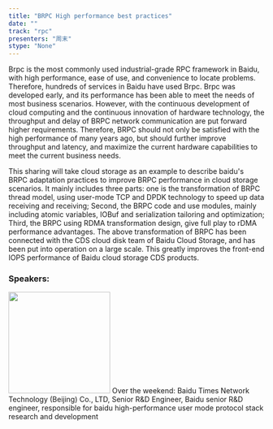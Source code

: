 ```yaml
---
title: "BRPC High performance best practices"
date: "" 
track: "rpc"
presenters: "周末"
stype: "None"
---
```

Brpc is the most commonly used industrial-grade RPC framework in Baidu, with high performance, ease of use, and convenience to locate problems. Therefore, hundreds of services in Baidu have used Brpc. Brpc was developed early, and its performance has been able to meet the needs of most business scenarios. However, with the continuous development of cloud computing and the continuous innovation of hardware technology, the throughput and delay of BRPC network communication are put forward higher requirements. Therefore, BRPC should not only be satisfied with the high performance of many years ago, but should further improve throughput and latency, and maximize the current hardware capabilities to meet the current business needs.

This sharing will take cloud storage as an example to describe baidu's BRPC adaptation practices to improve BRPC performance in cloud storage scenarios. It mainly includes three parts: one is the transformation of BRPC thread model, using user-mode TCP and DPDK technology to speed up data receiving and receiving; Second, the BRPC code and use modules, mainly including atomic variables, IOBuf and serialization tailoring and optimization; Third, the BRPC using RDMA transformation design, give full play to rDMA performance advantages. The above transformation of BRPC has been connected with the CDS cloud disk team of Baidu Cloud Storage, and has been put into operation on a large scale. This greatly improves the front-end IOPS performance of Baidu cloud storage CDS products.
 ### Speakers: 
 <img src="images/speaker/1184.png" width="200" />
 Over the weekend: Baidu Times Network Technology (Beijing) Co., LTD, Senior R&D Engineer, Baidu senior R&D engineer, responsible for baidu high-performance user mode protocol stack research and development
 